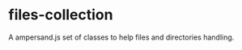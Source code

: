 files-collection
================

A ampersand.js set of classes to help files and directories handling.
